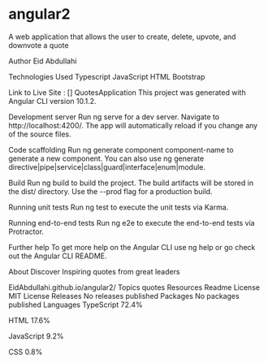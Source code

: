 # angular2
A web application that allows the user to create, delete, upvote, and downvote a quote

Author
Eid Abdullahi

Technologies Used
Typescript JavaScript HTML Bootstrap

Link to Live Site : []
QuotesApplication
This project was generated with Angular CLI version 10.1.2.

Development server
Run ng serve for a dev server. Navigate to http://localhost:4200/. The app will automatically reload if you change any of the source files.

Code scaffolding
Run ng generate component component-name to generate a new component. You can also use ng generate directive|pipe|service|class|guard|interface|enum|module.

Build
Run ng build to build the project. The build artifacts will be stored in the dist/ directory. Use the --prod flag for a production build.

Running unit tests
Run ng test to execute the unit tests via Karma.

Running end-to-end tests
Run ng e2e to execute the end-to-end tests via Protractor.

Further help
To get more help on the Angular CLI use ng help or go check out the Angular CLI README.

About
Discover Inspiring quotes from great leaders

EidAbdullahi.github.io/angular2/
Topics
quotes
Resources
 Readme
License
 MIT License
Releases
No releases published
Packages
No packages published
Languages
TypeScript
72.4%
 
HTML
17.6%
 
JavaScript
9.2%
 
CSS
0.8%
